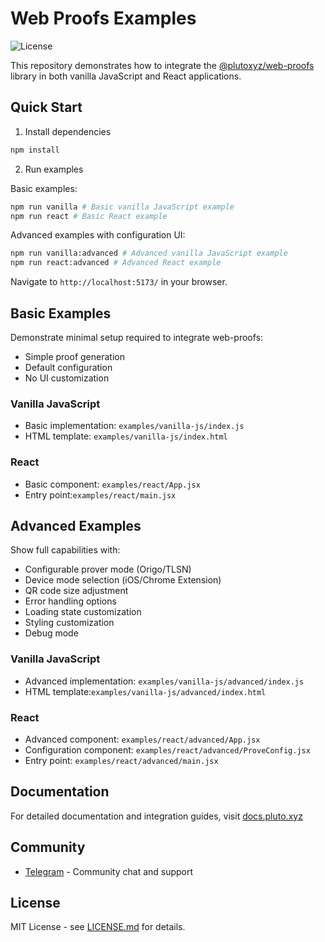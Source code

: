 # Web Proofs Examples

![License](https://img.shields.io/badge/license-MIT-blue.svg)

This repository demonstrates how to integrate the [@plutoxyz/web-proofs](https://www.npmjs.com/package/@plutoxyz/web-proofs) library in both vanilla JavaScript and React applications.

## Quick Start

1. Install dependencies

```bash
npm install
```

2. Run examples

Basic examples:

```bash
npm run vanilla # Basic vanilla JavaScript example
npm run react # Basic React example
```

Advanced examples with configuration UI:

```bash
npm run vanilla:advanced # Advanced vanilla JavaScript example
npm run react:advanced # Advanced React example
```

Navigate to `http://localhost:5173/` in your browser.

## Basic Examples

Demonstrate minimal setup required to integrate web-proofs:

- Simple proof generation
- Default configuration
- No UI customization

### Vanilla JavaScript

- Basic implementation: `examples/vanilla-js/index.js`
- HTML template: `examples/vanilla-js/index.html`

### React

- Basic component: `examples/react/App.jsx`
- Entry point:`examples/react/main.jsx`

## Advanced Examples

Show full capabilities with:

- Configurable prover mode (Origo/TLSN)
- Device mode selection (iOS/Chrome Extension)
- QR code size adjustment
- Error handling options
- Loading state customization
- Styling customization
- Debug mode

### Vanilla JavaScript

- Advanced implementation: `examples/vanilla-js/advanced/index.js`
- HTML template:`examples/vanilla-js/advanced/index.html`

### React

- Advanced component: `examples/react/advanced/App.jsx`
- Configuration component: `examples/react/advanced/ProveConfig.jsx`
- Entry point: `examples/react/advanced/main.jsx`

## Documentation

For detailed documentation and integration guides, visit [docs.pluto.xyz](https://docs.pluto.dev/reference/react-sdk)

## Community

- [Telegram](https://t.me/pluto_xyz) - Community chat and support

## License

MIT License - see [LICENSE.md](LICENSE.md) for details.
